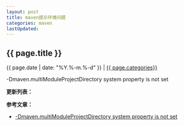 ```yaml
---
layout: post
title: maven提示环境问题
categories: maven
lastUpdated:
---
```


## {{ page.title }}

{{ page.date | date: "%Y.%-m.%-d" }} | <a href="/archive#{{ page.categories }}">{{ page.categories}}</a>

-Dmaven.multiModuleProjectDirectory system property is not set


**更新列表：**



**参考文章：**

* [-Dmaven.multiModuleProjectDirectory system property is not set][1]


[1]: http://blog.csdn.net/xujiangdong1992/article/details/65443450?locationNum=15&fps=1
